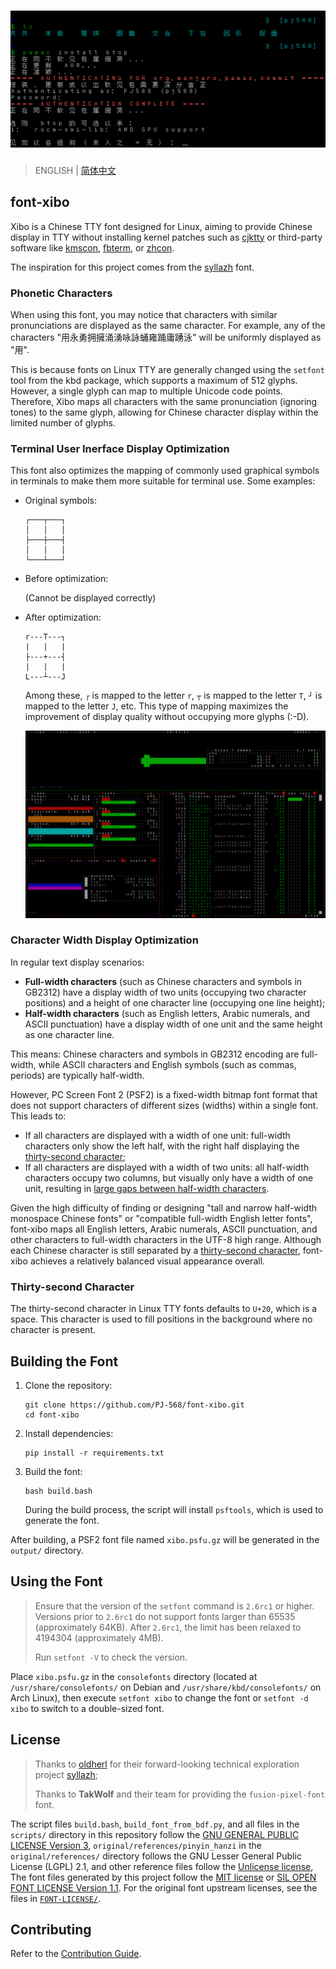 # ![Demo](assets/display.png)

> ENGLISH | [简体中文](README.md)

## font-xibo

Xibo is a Chinese TTY font designed for Linux, aiming to provide Chinese display in TTY without installing kernel patches such as [cjktty](https://github.com/zhmars/cjktty-patches) or third-party software like [kmscon](http://www.freedesktop.org/wiki/Software/kmscon), [fbterm](https://salsa.debian.org/debian/fbterm), or [zhcon](https://zhcon.sourceforge.net/).

The inspiration for this project comes from the [syllazh](https://github.com/oldherl/syllazh/) font.

### Phonetic Characters

When using this font, you may notice that characters with similar pronunciations are displayed as the same character. For example, any of the characters "用永勇拥擁涌湧咏詠蛹雍踊庸踴泳" will be uniformly displayed as "用".

This is because fonts on Linux TTY are generally changed using the `setfont` tool from the kbd package, which supports a maximum of 512 glyphs. However, a single glyph can map to multiple Unicode code points.
Therefore, Xibo maps all characters with the same pronunciation (ignoring tones) to the same glyph, allowing for Chinese character display within the limited number of glyphs.

### Terminal User Inerface Display Optimization

This font also optimizes the mapping of commonly used graphical symbols in terminals to make them more suitable for terminal use. Some examples:

- Original symbols:

  ```plaintext
  ┌───┬───┐
  │   │   │
  ├───┼───┤
  │   │   │
  └───┴───┘
  ```

- Before optimization:

  (Cannot be displayed correctly)

- After optimization:

  ```plaintext
  r---T---┐
  |   |   |
  ├---+---┤
  |   |   |
  L---┴---J
  ```

  Among these, `┌` is mapped to the letter `r`, `┬` is mapped to the letter `T`, `┘` is mapped to the letter `J`, etc.
  This type of mapping maximizes the improvement of display quality without occupying more glyphs (:-D).

  ![btop with font-xibo](assets/btop.png)

### Character Width Display Optimization

In regular text display scenarios:

- **Full-width characters** (such as Chinese characters and symbols in GB2312) have a display width of two units (occupying two character positions) and a height of one character line (occupying one line height);
- **Half-width characters** (such as English letters, Arabic numerals, and ASCII punctuation) have a display width of one unit and the same height as one character line.

This means: Chinese characters and symbols in GB2312 encoding are full-width, while ASCII characters and English symbols (such as commas, periods) are typically half-width.

However, PC Screen Font 2 (PSF2) is a fixed-width bitmap font format that does not support characters of different sizes (widths) within a single font.
This leads to:

- If all characters are displayed with a width of one unit: full-width characters only show the left half, with the right half displaying the [thirty-second character](#thirty-second-character);
- If all characters are displayed with a width of two units: all half-width characters occupy two columns, but visually only have a width of one unit, resulting in [large gaps between half-width characters](assets/display_old.png).

Given the high difficulty of finding or designing "tall and narrow half-width monospace Chinese fonts" or "compatible full-width English letter fonts",
font-xibo maps all English letters, Arabic numerals, ASCII punctuation, and other characters to full-width characters in the UTF-8 high range.
Although each Chinese character is still separated by a [thirty-second character](#thirty-second-character), font-xibo achieves a relatively balanced visual appearance overall.

### Thirty-second Character

The thirty-second character in Linux TTY fonts defaults to `U+20`, which is a space. This character is used to fill positions in the background where no character is present.

## Building the Font

1. Clone the repository:

   ```shellscript
   git clone https://github.com/PJ-568/font-xibo.git
   cd font-xibo
   ```

2. Install dependencies:

   ```shellscript
   pip install -r requirements.txt
   ```

3. Build the font:

   ```shellscript
   bash build.bash
   ```

   During the build process, the script will install `psftools`, which is used to generate the font.

After building, a PSF2 font file named `xibo.psfu.gz` will be generated in the `output/` directory.

## Using the Font

> Ensure that the version of the `setfont` command is `2.6rc1` or higher.
> Versions prior to `2.6rc1` do not support fonts larger than 65535 (approximately 64KB).
> After `2.6rc1`, the limit has been relaxed to 4194304 (approximately 4MB).
>
> Run `setfont -V` to check the version.

Place `xibo.psfu.gz` in the `consolefonts` directory (located at `/usr/share/consolefonts/` on Debian and `/usr/share/kbd/consolefonts/` on Arch Linux), then execute `setfont xibo` to change the font or `setfont -d xibo` to switch to a double-sized font.

## License

> Thanks to [oldherl](https://github.com/oldherl) for their forward-looking technical exploration project [syllazh](https://github.com/oldherl/syllazh/);
>
> Thanks to **TakWolf** and their team for providing the `fusion-pixel-font` font.

The script files `build.bash`, `build_font_from_bdf.py`, and all files in the `scripts/` directory in this repository follow the [GNU GENERAL PUBLIC LICENSE Version 3](LICENSE),
`original/references/pinyin_hanzi` in the `original/references/` directory follows the GNU Lesser General Public License (LGPL) 2.1, and other reference files follow the [Unlicense license](original/references/LICENSE),
The font files generated by this project follow the [MIT license](MIT-LICENSE) or [SIL OPEN FONT LICENSE Version 1.1](SIL-LICENSE). For the original font upstream licenses, see the files in [`FONT-LICENSE/`](FONT-LICENSE/).

## Contributing

Refer to the [Contribution Guide](CONTRIBUTING.md).
